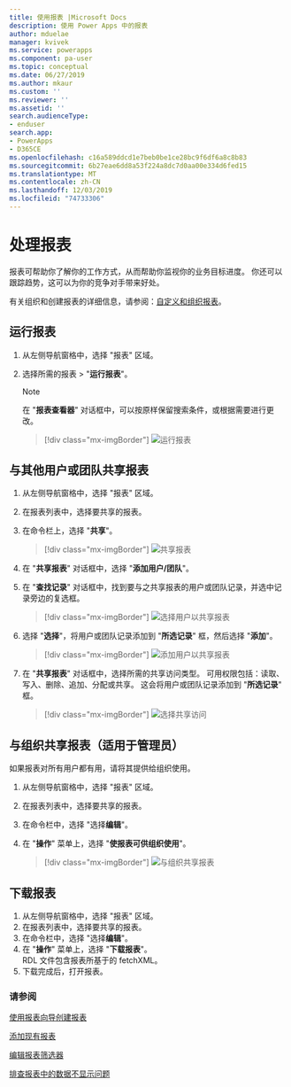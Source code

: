 ```yaml
---
title: 使用报表 |Microsoft Docs
description: 使用 Power Apps 中的报表
author: mduelae
manager: kvivek
ms.service: powerapps
ms.component: pa-user
ms.topic: conceptual
ms.date: 06/27/2019
ms.author: mkaur
ms.custom: ''
ms.reviewer: ''
ms.assetid: ''
search.audienceType:
- enduser
search.app:
- PowerApps
- D365CE
ms.openlocfilehash: c16a589ddcd1e7beb0be1ce28bc9f6df6a8c8b83
ms.sourcegitcommit: 6b27eae6dd8a53f224a8dc7d0aa00e334d6fed15
ms.translationtype: MT
ms.contentlocale: zh-CN
ms.lasthandoff: 12/03/2019
ms.locfileid: "74733306"
---
```

# <a name="work-with-reports"></a>处理报表

报表可帮助你了解你的工作方式，从而帮助你监视你的业务目标进度。 你还可以跟踪趋势，这可以为你的竞争对手带来好处。  

有关组织和创建报表的详细信息，请参阅：[自定义和组织报表](https://docs.microsoft.com/powerapps/maker/model-driven-apps/add-reporting-to-app)。
  
## <a name="run-a-report"></a>运行报表  
  
1. 从左侧导航窗格中，选择 "报表" 区域。 
2. 选择所需的报表 > "**运行报表**"。  
  
   > [!NOTE]
   >  在 "**报表查看器**" 对话框中，可以按原样保留搜索条件，或根据需要进行更改。  
   
   > [!div class="mx-imgBorder"]
   > ![运行报表](media/report-run.png "运行报表")
 
  
## <a name="share-a-report-with-other-users-or-teams"></a>与其他用户或团队共享报表    

1. 从左侧导航窗格中，选择 "报表" 区域。  
2. 在报表列表中，选择要共享的报表。  
3. 在命令栏上，选择 "**共享**"。

   > [!div class="mx-imgBorder"]
   > ![共享报表](media/report-share.png "共享报表")
  
4. 在 "**共享报表**" 对话框中，选择 "**添加用户/团队**"。    
5. 在 "**查找记录**" 对话框中，找到要与之共享报表的用户或团队记录，并选中记录旁边的复选框。

   > [!div class="mx-imgBorder"]
   > ![选择用户以共享报表](media/report-share1.png "选择要共享报表的用户")

6. 选择 "**选择**"，将用户或团队记录添加到 "**所选记录**" 框，然后选择 "**添加**"。

   > [!div class="mx-imgBorder"]
   > ![添加用户以共享报表](media/report-share2.png "添加用户以共享报表")
  
7. 在 "**共享报表**" 对话框中，选择所需的共享访问类型。 可用权限包括：读取、写入、删除、追加、分配或共享。 这会将用户或团队记录添加到 "**所选记录**" 框。

   > [!div class="mx-imgBorder"]
   > ![选择共享访问](media/report-share3.png "选择共享访问")
  

## <a name="share-a-report-with-your-organization-for-admins"></a>与组织共享报表（适用于管理员）
 如果报表对所有用户都有用，请将其提供给组织使用。  

1. 从左侧导航窗格中，选择 "报表" 区域。  
2. 在报表列表中，选择要共享的报表。  
3. 在命令栏中，选择 "选择**编辑**"。  
4. 在 "**操作**" 菜单上，选择 "**使报表可供组织使用**"。  
  
   > [!div class="mx-imgBorder"]
   > ![与组织共享报表](media/report-share4.png "与组织共享报表")

## <a name="download-a-report"></a>下载报表

1. 从左侧导航窗格中，选择 "报表" 区域。 
2. 在报表列表中，选择要共享的报表。  
3. 在命令栏中，选择 "选择**编辑**"。  
4. 在 "**操作**" 菜单上，选择 "**下载报表**"。  
RDL 文件包含报表所基于的 fetchXML。
5. 下载完成后，打开报表。





### <a name="see-also"></a>请参阅

[使用报表向导创建报表](create-report-with-wizard.md)

[添加现有报表](add-existing-report.md)

[编辑报表筛选器](edit-report-filter.md)

[排查报表中的数据不显示问题](troubleshoot-reports.md)


